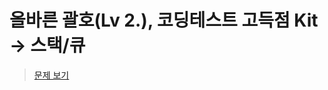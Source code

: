 # 올바른 괄호(Lv 2.), 코딩테스트 고득점 Kit -> 스택/큐
> [문제 보기](https://school.programmers.co.kr/learn/courses/30/lessons/12909)
